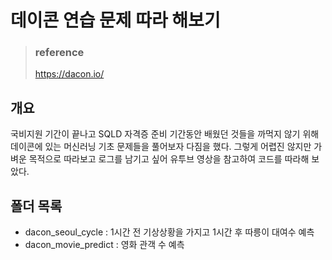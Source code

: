 # 데이콘 연습 문제 따라 해보기 
> ### reference
> https://dacon.io/ 

## 개요
국비지원 기간이 끝나고 SQLD 자격증 준비 기간동안 배웠던 것들을 까먹지 않기 위해 데이콘에 있는 머신러닝 기초 문제들을 풀어보자 다짐을 했다.
그렇게 어렵진 않지만 가벼운 목적으로 따라보고 로그를 남기고 싶어 유투브 영상을 참고하여 코드를 따라해 보았다.  

## 폴더 목록 
* dacon_seoul_cycle : 1시간 전 기상상황을 가지고 1시간 후 따릉이 대여수 예측
* dacon_movie_predict : 영화 관객 수 예측 

